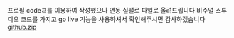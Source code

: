 프로필 codeㄹ를 이용하여 작성했으나 연동 실팰로 파일로 올려드립니다 비주얼 스튜디오 코드를 가지고 go live 기능을 사용하셔서 확인해주시면 감사하겠습니다
[github.zip](https://github.com/blamint/blamint.github.io/files/11297869/github.zip)
